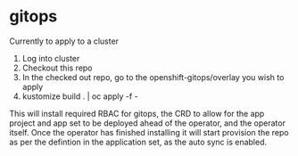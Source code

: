 # gitops

Currently to apply to a cluster

1) Log into cluster
2) Checkout this repo
3) In the checked out repo, go to the openshift-gitops/overlay you wish to apply
4) kustomize build . | oc apply -f -

This will install required RBAC for gitops, the CRD to allow for the app project and app set to be deployed ahead of the operator, and the operator itself.
Once the operator has finished installing it will start provision the repo as per the defintion in the application set, as the auto sync is enabled.


